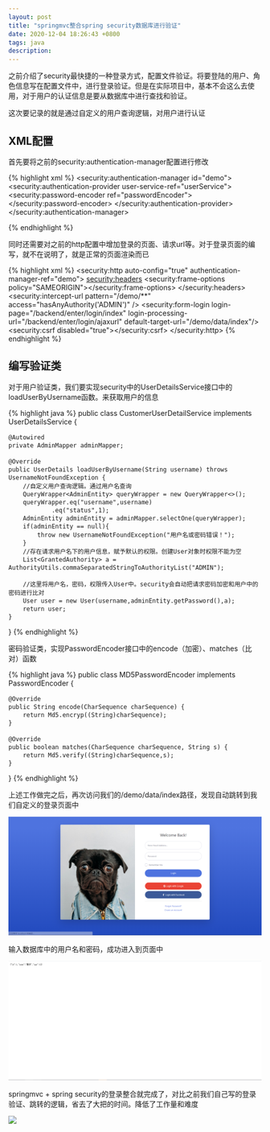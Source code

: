 ```yaml
---
layout: post
title: "springmvc整合spring security数据库进行验证"
date: 2020-12-04 18:26:43 +0800
tags: java
description: 
---
```


之前介绍了security最快捷的一种登录方式，配置文件验证。将要登陆的用户、角色信息写在配置文件中，进行登录验证。但是在实际项目中，基本不会这么去使用，对于用户的认证信息是要从数据库中进行查找和验证。

这次要记录的就是通过自定义的用户查询逻辑，对用户进行认证

## XML配置

首先要将之前的security:authentication-manager配置进行修改

{% highlight xml %}
<security:authentication-manager id="demo">
    <security:authentication-provider user-service-ref="userService">
        <!-- 加密方式 -->
        <security:password-encoder ref="passwordEncoder"></security:password-encoder>
    </security:authentication-provider>
</security:authentication-manager>
<!-- 自定义的用户呀验证类 -->
<bean id="userService" class="com.bc.common.security.authc.CustomerUserDetailService"></bean>
<!-- 自定义密码验证类（security提供了md5的加密，这里是为了运用一下自定义密码验证类的配置） -->
<bean id="passwordEncoder" class="com.bc.common.security.password.MD5PasswordEncoder"></bean>
{% endhighlight %}

同时还需要对之前的http配置中增加登录的页面、请求url等。对于登录页面的编写，就不在说明了，就是正常的页面渲染而已

{% highlight xml %}
<security:http auto-config="true" authentication-manager-ref="demo">
    <security:headers>
        <!-- iframe保护 -->
        <security:frame-options policy="SAMEORIGIN"></security:frame-options>
    </security:headers>
    <!-- 配置需要登录的url -->
    <security:intercept-url pattern="/demo/**" access="hasAnyAuthority('ADMIN')" />
    <!-- 配置自定义登录 -->
    <!--
        login-page 登录页url
        login-processing-url 提交登录的访问url。
        default-target-url 登录后访问页面
    -->
    <security:form-login
            login-page="/backend/enter/login/index"
            login-processing-url="/backend/enter/login/ajaxurl"
            default-target-url="/demo/data/index"/>
    <!-- csrf配置 -->
    <security:csrf disabled="true"></security:csrf>
</security:http>
{% endhighlight %}

## 编写验证类

对于用户验证类，我们要实现security中的UserDetailsService接口中的loadUserByUsername函数。来获取用户的信息

{% highlight java %}
public class CustomerUserDetailService implements UserDetailsService {

    @Autowired
    private AdminMapper adminMapper;

    @Override
    public UserDetails loadUserByUsername(String username) throws UsernameNotFoundException {
        //自定义用户查询逻辑。通过用户名查询
        QueryWrapper<AdminEntity> queryWrapper = new QueryWrapper<>();
        queryWrapper.eq("username",username)
                .eq("status",1);
        AdminEntity adminEntity = adminMapper.selectOne(queryWrapper);
        if(adminEntity == null){
            throw new UsernameNotFoundException("用户名或密码错误！");
        }
        //存在请求用户名下的用户信息，赋予默认的权限。创建User对象时权限不能为空
        List<GrantedAuthority> a = AuthorityUtils.commaSeparatedStringToAuthorityList("ADMIN");

        //这里将用户名，密码，权限传入User中。security会自动把请求密码加密和用户中的密码进行比对
        User user = new User(username,adminEntity.getPassword(),a);
        return user;
    }
}
{% endhighlight %}

密码验证类，实现PasswordEncoder接口中的encode（加密）、matches（比对）函数

{% highlight java %}
public class MD5PasswordEncoder implements PasswordEncoder {

    @Override
    public String encode(CharSequence charSequence) {
        return Md5.encryp((String)charSequence);
    }

    @Override
    public boolean matches(CharSequence charSequence, String s) {
        return Md5.verify((String)charSequence,s);
    }
}
{% endhighlight %}

上述工作做完之后，再次访问我们的/demo/data/index路径，发现自动跳转到我们自定义的登录页面中

![](/images/2020-12-04-1.jpg)

输入数据库中的用户名和密码，成功进入到页面中

![](/images/2020-12-04-2.jpg)

springmvc + spring security的登录整合就完成了，对比之前我们自己写的登录验证、跳转的逻辑，省去了大把的时间。降低了工作量和难度

![](/images/2020-12-04-3.jpg)